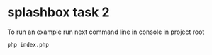 # splashbox task 2

To run an example run next command line in console in project root

`php index.php`